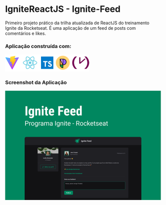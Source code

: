 # IgniteReactJS - Ignite-Feed
Primeiro projeto prático da trilha atualizada de ReactJS do treinamento Ignite da Rocketseat.
É uma aplicação de um feed de posts com comentários e likes.
### Aplicação construída com:
<div>
  <img src="/public/techs.png" title="Vite | ReactJS | TypeScript | Phosphor Icons | Date FNS" />
</div>

### Screenshot da Aplicação
![Ignite Feed](/public/screenshot.png "Ignite Feed")
